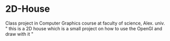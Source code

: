 # 2D-House

Class project in Computer Graphics course at faculty of science, Alex. univ. " this is a 2D house which is a small project on how to use the OpenGl and draw with it "
